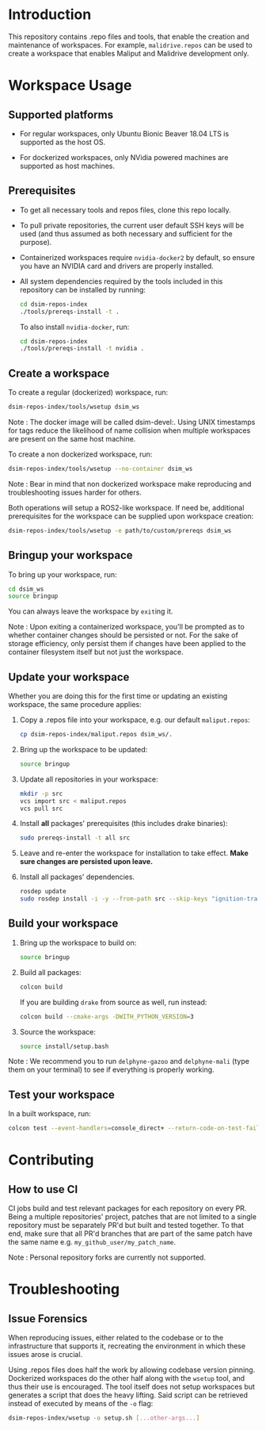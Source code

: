 # Introduction

This repository contains .repo files and tools, that enable the creation and 
maintenance of workspaces. For example, `malidrive.repos` can be used to create 
a workspace that enables Maliput and Malidrive development only.

# Workspace Usage

## Supported platforms

* For regular workspaces, only Ubuntu Bionic Beaver 18.04 LTS is supported as
  the host OS.

* For dockerized workspaces, only NVidia powered machines are supported as host
  machines.

## Prerequisites

* To get all necessary tools and repos files, clone this repo locally.

* To pull private repositories, the current user default SSH keys will be used
  (and thus assumed as both necessary and sufficient for the purpose).

* Containerized workspaces require `nvidia-docker2` by default, so ensure you have
  an NVIDIA card and drivers are properly installed.

* All system dependencies required by the tools included in this repository can
  be installed by running:

  ```sh
  cd dsim-repos-index
  ./tools/prereqs-install -t .
  ```
 
  To also install `nvidia-docker`, run:
  
  ```sh
  cd dsim-repos-index
  ./tools/prereqs-install -t nvidia .
  ```

## Create a workspace

To create a regular (dockerized) workspace, run:

```sh
dsim-repos-index/tools/wsetup dsim_ws
```

Note
:  The docker image will be called dsim-devel:<UNIX timestamp>. 
   Using UNIX timestamps for tags reduce the likelihood of name collision
   when multiple workspaces are present on the same host machine.

To create a non dockerized workspace, run:

```sh
dsim-repos-index/tools/wsetup --no-container dsim_ws
```

Note
:  Bear in mind that non dockerized workspace make reproducing and 
   troubleshooting issues harder for others.

Both operations will setup a ROS2-like workspace. If need be, additional prerequisites
for the workspace can be supplied upon workspace creation:

```sh
dsim-repos-index/tools/wsetup -e path/to/custom/prereqs dsim_ws
```

## Bringup your workspace 

To bring up your workspace, run:

```sh
cd dsim_ws
source bringup
```

You can always leave the workspace by `exit`ing it.

Note
:  Upon exiting a containerized workspace, you'll be prompted as to whether container changes 
   should be persisted or not. For the sake of storage efficiency, only persist them if changes
   have been applied to the container filesystem itself but not just the workspace.

## Update your workspace

Whether you are doing this for the first time or updating
an existing workspace, the same procedure applies:

1. Copy a .repos file into your workspace, e.g. our default `maliput.repos`:

   ```sh
   cp dsim-repos-index/maliput.repos dsim_ws/.
   ```

2. Bring up the workspace to be updated:

   ```sh
   source bringup
   ```

3. Update all repositories in your workspace:

   ```sh
   mkdir -p src
   vcs import src < maliput.repos
   vcs pull src
   ```

4. Install **all** packages' prerequisites (this includes drake binaries):

   ```sh
   sudo prereqs-install -t all src
   ```

5. Leave and re-enter the workspace for installation to take effect.
   **Make sure changes are persisted upon leave.**

6. Install all packages' dependencies.

   ```sh
   rosdep update
   sudo rosdep install -i -y --from-path src --skip-keys "ignition-transport5 ignition-msgs2 ignition-math5 ignition-common2 ignition-gui0 ignition-rendering0 pylint3 pycodestyle libqt5multimedia5 libboost-filesystem-dev pybind11 PROJ4"
   ```

## Build your workspace

1. Bring up the workspace to build on:

   ```sh
   source bringup
   ```

1. Build all packages:

   ```sh
   colcon build
   ```

   If you are building `drake` from source as well, run instead:

   ```sh
   colcon build --cmake-args -DWITH_PYTHON_VERSION=3
   ```

6. Source the workspace:

   ```sh
   source install/setup.bash
   ```

Note
: We recommend you to run `delphyne-gazoo` and `delphyne-mali` (type them on your terminal) to see if everything is properly working.

## Test your workspace

In a built workspace, run:

```sh
colcon test --event-handlers=console_direct+ --return-code-on-test-failure --packages-skip PROJ4 pybind11
```

# Contributing

## How to use CI

CI jobs build and test relevant packages for each repository on every PR.
Being a multiple repositories' project, patches that are not limited to
a single repository must be separately PR'd but built and tested together.
To that end, make sure that all PR'd branches that are part of the same patch
have the same name e.g. `my_github_user/my_patch_name`.

Note
:  Personal repository forks are currently not supported.

# Troubleshooting

## Issue Forensics

When reproducing issues, either related to the codebase or to the infrastructure
that supports it, recreating the environment in which these issues arose is crucial.

Using .repos files does half the work by allowing codebase version pinning.
Dockerized workspaces do the other half along with the `wsetup` tool, and thus 
their use is encouraged. The tool itself does not setup workspaces but generates a 
script that does the heavy lifting. Said script can be retrieved instead of executed
by means of the `-o` flag:

```sh
dsim-repos-index/wsetup -o setup.sh [...other-args...]
```
